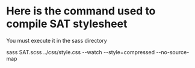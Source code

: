 # Here is the command used to compile SAT stylesheet
You must execute it in the sass directory

sass SAT.scss ../css/style.css --watch --style=compressed --no-source-map